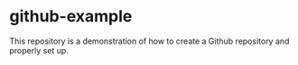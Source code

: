 # github-example
This repository is a demonstration of how to create a Github repository and properly set up.

